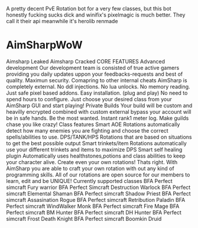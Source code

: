 A pretty decent PvE Rotation bot for a very few classes, but this bot honestly fucking sucks dick and winifix's pixelmagic is much better. They call it their api meanwhile it's herolib renmade 


# AimSharpWoW
Aimsharp Leaked Aimsharp Cracked CORE FEATURES   Advanced development Our development team is consisted of true active gamers providing you daily updates uppon your feedbacks-requests and best of quality.  Maximun security. Comapring to other internal cheats AimSharp is completely external. No ddl injections. No lua unlocks. No memory reading. Just safe pixel based addons.  Easy installation. (plug and play) No need to spend hours to configure. Just choose your desired class from your AimSharp GUI and start playing!  Private Builds Your build will be custom and heavilly encrypted combined with custom external bypass your account will be in safe hands.  Be the most wanted. Instant rank1 meter log. Make guilds chase you like crazy!   Class features   Smart AOE Rotations automatically detect how many enemies you are fighting and choose the correct spells/abilities to use.  DPS/TANK/HPS Rotations that are based on situations to get the best possible output  Smart trinkets/item Rotations automatically use your different trinkets and items to maximize DPS  Smart self healing plugin Automatically uses healthstones,potions and class abilities to keep your character alive.  Create even your own rotations! Thats right. With AimSharp you are able to craft your own rotation with out any kind of programming skills. All of our rotations are open source for our members to learn, edit and be UNIQUE!   Currently supported classes  BFA Perfect simcraft Fury warrior BFA Perfect Simcraft Destruction Warlock BFA Perfect simcraft Elemental Shaman BFA Perfect simcraft Shadow Priest BFA Perfect simcraft Assasination Rogue BFA Perfect simcraft Retribution Paladin BFA Perfect simcraft WindWalker Monk BFA Perfect simcraft Fire Mage BFA Perfect simcraft BM Hunter BFA Perfect simcraft DH Hunter BFA Perfect simcraft Frost Death Knight BFA Perfect simcraft Boomkin Druid



